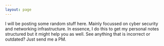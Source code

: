 ```yaml
---
layout: page
---
```


I will be posting some random stuff here. Mainly focussed on cyber security and networking infrastructure. In essence, I do this to get my personal notes structured but it might help you as well. See anything that is incorrect or outdated? Just send me a PM.
